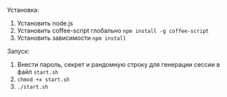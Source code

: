 Установка:
1. Установить node.js
2. Установить coffee-script глобально `npm install -g coffee-script`
3. Установить зависимости `npm install`


Запуск:
1. Внести пароль, секрет и рандомную строку для генерации сессии в файл `start.sh`
2. `chmod +x start.sh`
3. `./start.sh`
